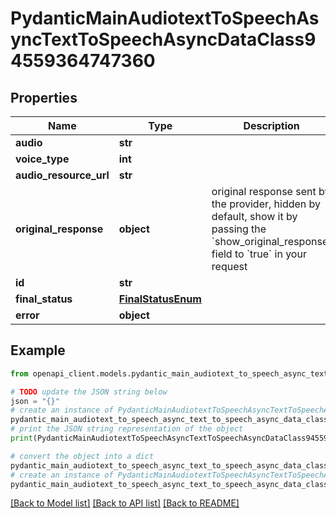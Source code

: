 # PydanticMainAudiotextToSpeechAsyncTextToSpeechAsyncDataClass94559364747360


## Properties

Name | Type | Description | Notes
------------ | ------------- | ------------- | -------------
**audio** | **str** |  | 
**voice_type** | **int** |  | 
**audio_resource_url** | **str** |  | 
**original_response** | **object** | original response sent by the provider, hidden by default, show it by passing the &#x60;show_original_response&#x60; field to &#x60;true&#x60; in your request | [optional] 
**id** | **str** |  | 
**final_status** | [**FinalStatusEnum**](FinalStatusEnum.md) |  | 
**error** | **object** |  | [optional] 

## Example

```python
from openapi_client.models.pydantic_main_audiotext_to_speech_async_text_to_speech_async_data_class94559364747360 import PydanticMainAudiotextToSpeechAsyncTextToSpeechAsyncDataClass94559364747360

# TODO update the JSON string below
json = "{}"
# create an instance of PydanticMainAudiotextToSpeechAsyncTextToSpeechAsyncDataClass94559364747360 from a JSON string
pydantic_main_audiotext_to_speech_async_text_to_speech_async_data_class94559364747360_instance = PydanticMainAudiotextToSpeechAsyncTextToSpeechAsyncDataClass94559364747360.from_json(json)
# print the JSON string representation of the object
print(PydanticMainAudiotextToSpeechAsyncTextToSpeechAsyncDataClass94559364747360.to_json())

# convert the object into a dict
pydantic_main_audiotext_to_speech_async_text_to_speech_async_data_class94559364747360_dict = pydantic_main_audiotext_to_speech_async_text_to_speech_async_data_class94559364747360_instance.to_dict()
# create an instance of PydanticMainAudiotextToSpeechAsyncTextToSpeechAsyncDataClass94559364747360 from a dict
pydantic_main_audiotext_to_speech_async_text_to_speech_async_data_class94559364747360_form_dict = pydantic_main_audiotext_to_speech_async_text_to_speech_async_data_class94559364747360.from_dict(pydantic_main_audiotext_to_speech_async_text_to_speech_async_data_class94559364747360_dict)
```
[[Back to Model list]](../README.md#documentation-for-models) [[Back to API list]](../README.md#documentation-for-api-endpoints) [[Back to README]](../README.md)


